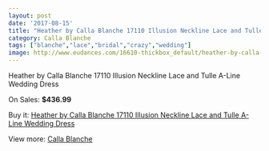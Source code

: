 ```yaml
---
layout: post
date: '2017-08-15'
title: "Heather by Calla Blanche 17110 Illusion Neckline Lace and Tulle A-Line Wedding Dress"
category: Calla Blanche
tags: ["blanche","lace","bridal","crazy","wedding"]
image: http://www.eudances.com/16610-thickbox_default/heather-by-calla-blanche-17110-illusion-neckline-lace-and-tulle-a-line-wedding-dress.jpg
---
```

Heather by Calla Blanche 17110 Illusion Neckline Lace and Tulle A-Line Wedding Dress

On Sales: **$436.99**
<a href="https://www.eudances.com/en/calla-blanche/4882-heather-by-calla-blanche-17110-illusion-neckline-lace-and-tulle-a-line-wedding-dress.html"><amp-img layout="responsive" width="600" height="600" src="//www.eudances.com/16610-thickbox_default/heather-by-calla-blanche-17110-illusion-neckline-lace-and-tulle-a-line-wedding-dress.jpg" alt="Heather by Calla Blanche 17110 Illusion Neckline Lace and Tulle A-Line Wedding Dress 0" /></a>
<a href="https://www.eudances.com/en/calla-blanche/4882-heather-by-calla-blanche-17110-illusion-neckline-lace-and-tulle-a-line-wedding-dress.html"><amp-img layout="responsive" width="600" height="600" src="//www.eudances.com/16612-thickbox_default/heather-by-calla-blanche-17110-illusion-neckline-lace-and-tulle-a-line-wedding-dress.jpg" alt="Heather by Calla Blanche 17110 Illusion Neckline Lace and Tulle A-Line Wedding Dress 1" /></a>
<a href="https://www.eudances.com/en/calla-blanche/4882-heather-by-calla-blanche-17110-illusion-neckline-lace-and-tulle-a-line-wedding-dress.html"><amp-img layout="responsive" width="600" height="600" src="//www.eudances.com/16611-thickbox_default/heather-by-calla-blanche-17110-illusion-neckline-lace-and-tulle-a-line-wedding-dress.jpg" alt="Heather by Calla Blanche 17110 Illusion Neckline Lace and Tulle A-Line Wedding Dress 2" /></a>

Buy it: [Heather by Calla Blanche 17110 Illusion Neckline Lace and Tulle A-Line Wedding Dress](https://www.eudances.com/en/calla-blanche/4882-heather-by-calla-blanche-17110-illusion-neckline-lace-and-tulle-a-line-wedding-dress.html "Heather by Calla Blanche 17110 Illusion Neckline Lace and Tulle A-Line Wedding Dress")

View more: [Calla Blanche](https://www.eudances.com/en/91-calla-blanche "Calla Blanche")